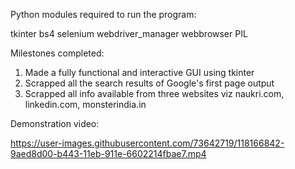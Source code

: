 Python modules required to run the program:

tkinter
bs4
selenium
webdriver_manager
webbrowser
PIL

Milestones completed:

1) Made a fully functional and interactive GUI using tkinter
2) Scrapped all the search results of Google's first page output
3) Scrapped all info available from three websites viz naukri.com, linkedin.com, monsterindia.in


Demonstration video:

https://user-images.githubusercontent.com/73642719/118166842-9aed8d00-b443-11eb-911e-6602214fbae7.mp4


